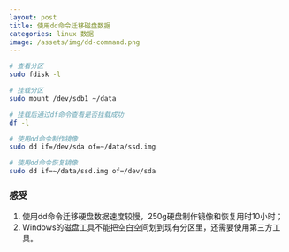 ```yaml
---
layout: post
title: 使用dd命令迁移磁盘数据
categories: linux 数据
image: /assets/img/dd-command.png
---
```

``` sh
# 查看分区
sudo fdisk -l

# 挂载分区
sudo mount /dev/sdb1 ~/data

# 挂载后通过df命令查看是否挂载成功
df -l

# 使用dd命令制作镜像
sudo dd if=/dev/sda of=~/data/ssd.img

# 使用dd命令恢复镜像
sudo dd if=~/data/ssd.img of=/dev/sda

```

### 感受

1. 使用dd命令迁移硬盘数据速度较慢，250g硬盘制作镜像和恢复用时10小时；
2. Windows的磁盘工具不能把空白空间划到现有分区里，还需要使用第三方工具。
